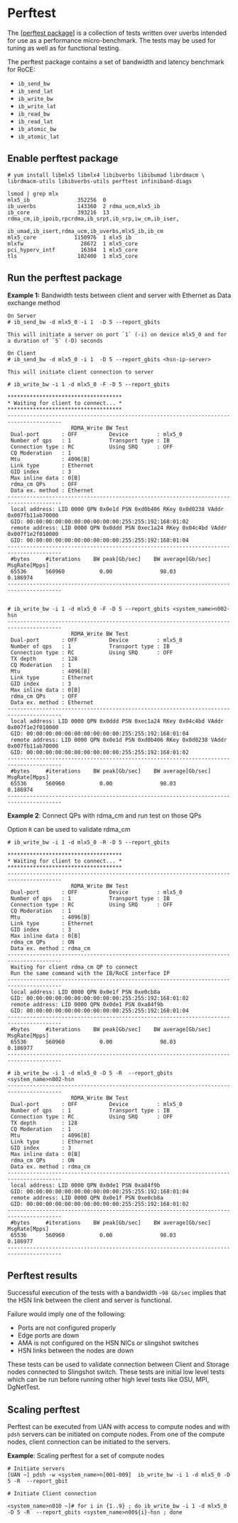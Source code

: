 # Perftest

The \[[perftest package](https://community.mellanox.com/s/article/perftest-package)\] is a collection of tests written over uverbs intended for use as a performance micro-benchmark. The tests may be used for tuning as well as for functional testing.

The perftest package contains a set of bandwidth and latency benchmark for RoCE:

- `ib_send_bw`
- `ib_send_lat`
- `ib_write_bw`
- `ib_write_lat`
- `ib_read_bw`
- `ib_read_lat`
- `ib_atomic_bw`
- `ib_atomic_lat`

## Enable perftest package

```screen
# yum install libmlx5 libmlx4 libibverbs libibumad librdmacm \
librdmacm-utils libibverbs-utils perftest infiniband-diags

lsmod | grep mlx
mlx5_ib               352256  0
ib_uverbs             143360  2 rdma_ucm,mlx5_ib
ib_core               393216  13 rdma_cm,ib_ipoib,rpcrdma,ib_srpt,ib_srp,iw_cm,ib_iser,
                                 ib_umad,ib_isert,rdma_ucm,ib_uverbs,mlx5_ib,ib_cm
mlx5_core            1150976  1 mlx5_ib
mlxfw                  28672  1 mlx5_core
pci_hyperv_intf        16384  1 mlx5_core
tls                   102400  1 mlx5_core

```

## Run the perftest package

**Example 1:** Bandwidth tests between client and server with Ethernet as Data exchange method

```screen
On Server
# ib_send_bw -d mlx5_0 -i 1  -D 5 --report_gbits

This will initiate a server on port `1` (-i) on device mlx5_0 and for a duration of `5` (-D) seconds

On Client
# ib_send_bw -d mlx5_0 -i 1  -D 5 --report_gbits <hsn-ip-server>

This will initiate client connection to server

# ib_write_bw -i 1 -d mlx5_0 -F -D 5 --report_gbits

************************************
* Waiting for client to connect... *
************************************
---------------------------------------------------------------------------------------
                    RDMA_Write BW Test
 Dual-port       : OFF          Device         : mlx5_0
 Number of qps   : 1            Transport type : IB
 Connection type : RC           Using SRQ      : OFF
 CQ Moderation   : 1
 Mtu             : 4096[B]
 Link type       : Ethernet
 GID index       : 3
 Max inline data : 0[B]
 rdma_cm QPs     : OFF
 Data ex. method : Ethernet
---------------------------------------------------------------------------------------
 local address: LID 0000 QPN 0x0e1d PSN 0xd0b406 RKey 0x0d0238 VAddr 0x007fb11ab70000
 GID: 00:00:00:00:00:00:00:00:00:00:255:255:192:168:01:02
 remote address: LID 0000 QPN 0x0ddd PSN 0xec1a24 RKey 0x04c4bd VAddr 0x007f1e2f010000
 GID: 00:00:00:00:00:00:00:00:00:00:255:255:192:168:01:04
---------------------------------------------------------------------------------------
 #bytes     #iterations    BW peak[Gb/sec]    BW average[Gb/sec]   MsgRate[Mpps]
 65536      560960           0.00               98.03              0.186974
---------------------------------------------------------------------------------------


# ib_write_bw -i 1 -d mlx5_0 -F -D 5 --report_gbits <system_name>n002-hsn
---------------------------------------------------------------------------------------
                    RDMA_Write BW Test
 Dual-port       : OFF          Device         : mlx5_0
 Number of qps   : 1            Transport type : IB
 Connection type : RC           Using SRQ      : OFF
 TX depth        : 128
 CQ Moderation   : 1
 Mtu             : 4096[B]
 Link type       : Ethernet
 GID index       : 3
 Max inline data : 0[B]
 rdma_cm QPs     : OFF
 Data ex. method : Ethernet
---------------------------------------------------------------------------------------
 local address: LID 0000 QPN 0x0ddd PSN 0xec1a24 RKey 0x04c4bd VAddr 0x007f1e2f010000
 GID: 00:00:00:00:00:00:00:00:00:00:255:255:192:168:01:04
 remote address: LID 0000 QPN 0x0e1d PSN 0xd0b406 RKey 0x0d0238 VAddr 0x007fb11ab70000
 GID: 00:00:00:00:00:00:00:00:00:00:255:255:192:168:01:02
---------------------------------------------------------------------------------------
 #bytes     #iterations    BW peak[Gb/sec]    BW average[Gb/sec]   MsgRate[Mpps]
 65536      560960           0.00               98.03              0.186974
---------------------------------------------------------------------------------------
```

**Example 2**: Connect QPs with rdma_cm and run test on those QPs

Option `R` can be used to validate rdma_cm

```screen
# ib_write_bw -i 1 -d mlx5_0 -R -D 5 --report_gbits

************************************
* Waiting for client to connect... *
************************************
---------------------------------------------------------------------------------------
                    RDMA_Write BW Test
 Dual-port       : OFF          Device         : mlx5_0
 Number of qps   : 1            Transport type : IB
 Connection type : RC           Using SRQ      : OFF
 CQ Moderation   : 1
 Mtu             : 4096[B]
 Link type       : Ethernet
 GID index       : 3
 Max inline data : 0[B]
 rdma_cm QPs     : ON
 Data ex. method : rdma_cm
---------------------------------------------------------------------------------------
 Waiting for client rdma_cm QP to connect
 Run the same command with the IB/RoCE interface IP
---------------------------------------------------------------------------------------
 local address: LID 0000 QPN 0x0e1f PSN 0xe0cb8a
 GID: 00:00:00:00:00:00:00:00:00:00:255:255:192:168:01:02
 remote address: LID 0000 QPN 0x0de1 PSN 0xa84f9b
 GID: 00:00:00:00:00:00:00:00:00:00:255:255:192:168:01:04
---------------------------------------------------------------------------------------
 #bytes     #iterations    BW peak[Gb/sec]    BW average[Gb/sec]   MsgRate[Mpps]
 65536      560960           0.00               98.03              0.186977
---------------------------------------------------------------------------------------

# ib_write_bw -i 1 -d mlx5_0 -D 5 -R  --report_gbits <system_name>n002-hsn
---------------------------------------------------------------------------------------
                    RDMA_Write BW Test
 Dual-port       : OFF          Device         : mlx5_0
 Number of qps   : 1            Transport type : IB
 Connection type : RC           Using SRQ      : OFF
 TX depth        : 128
 CQ Moderation   : 1
 Mtu             : 4096[B]
 Link type       : Ethernet
 GID index       : 3
 Max inline data : 0[B]
 rdma_cm QPs     : ON
 Data ex. method : rdma_cm
---------------------------------------------------------------------------------------
 local address: LID 0000 QPN 0x0de1 PSN 0xa84f9b
 GID: 00:00:00:00:00:00:00:00:00:00:255:255:192:168:01:04
 remote address: LID 0000 QPN 0x0e1f PSN 0xe0cb8a
 GID: 00:00:00:00:00:00:00:00:00:00:255:255:192:168:01:02
---------------------------------------------------------------------------------------
 #bytes     #iterations    BW peak[Gb/sec]    BW average[Gb/sec]   MsgRate[Mpps]
 65536      560960           0.00               98.03              0.186977
---------------------------------------------------------------------------------------
```

## Perftest results

Successful execution of the tests with a bandwidth `~98 Gb/sec` implies that the HSN link between the client and server is functional.

Failure would imply one of the following:

- Ports are not configured properly
- Edge ports are down
- AMA is not configured on the HSN NICs or slingshot switches
- HSN links between the nodes are down

These tests can be used to validate connection between Client and Storage nodes connected to Slingshot switch. These tests are initial low level tests which can be run before running other high level tests like OSU, MPI, DgNetTest.

## Scaling perftest

Perftest can be executed from UAN with access to compute nodes and with `pdsh` servers can be initiated on compute nodes. From one of the compute nodes, client connection can be initiated to the servers.

**Example**: Scaling perftest for a set of compute nodes

```screen
# Initiate servers
[UAN ~] pdsh -w <system_name>n[001-009]  ib_write_bw -i 1 -d mlx5_0 -D 5 -R  --report_gbit

# Initiate Client connection

<system_name>n010 ~]# for i in {1..9} ; do ib_write_bw -i 1 -d mlx5_0 -D 5 -R  --report_gbits <system_name>n00${i}-hsn ; done
```

